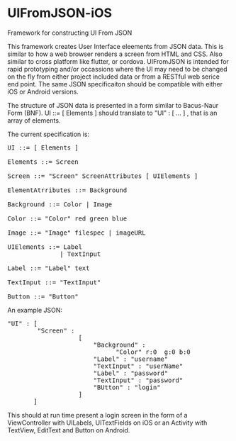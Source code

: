 # UIFromJSON-iOS
Framework for constructing UI From JSON

This framework creates User Interface eleements from JSON data. This is similar to how a web browser renders a screen from HTML and CSS. Also similar to cross platform like flutter, or cordova. UIFromJSON is intended for rapid prototyping and/or occassions where the UI may need to be changed on the fly from either project included data or from a RESTful web serice end point. The same JSON specificaiton should be compatible with either iOS or Android versions.

The structure of JSON data is presented in a form similar to Bacus-Naur Form (BNF). UI ::= [ Elements ] should translate to "UI" : [ ... ] , that is an array of elements.

The current specification is:

<pre>
UI ::= [ Elements ]

Elements ::= Screen 

Screen ::= "Screen" ScreenAttributes [ UIElements ]

ElementAtrributes ::= Background            

Background ::= Color | Image

Color ::= "Color" red green blue

Image ::= "Image" filespec | imageURL

UIElements ::= Label 
              | TextInput

Label ::= "Label" text

TextInput ::= "TextInput" 

Button ::= "Button"
</pre>

An example JSON:

<pre>
"UI" : [ 
        "Screen" : 
                   [
                       "Background" : 
                             "Color" r:0  g:0 b:0
                       "Label" : "username"
                       "TextInput" : "userName"
                       "Label" : "password"
                       "TextInput" : "password"
                       "BUtton" : "login"
                   ]
       ]
</pre>


This should at run time present a login screen in the form of a ViewController with UILabels, UITextFields on iOS or an Activity with TextView, EditText and Button on Android.



